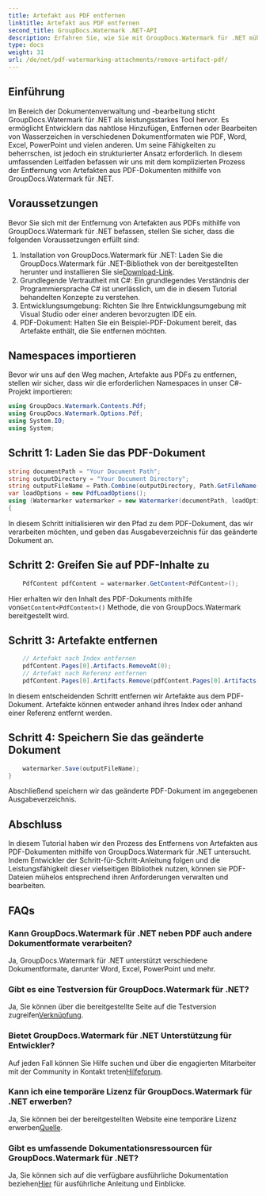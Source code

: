 ```yaml
---
title: Artefakt aus PDF entfernen
linktitle: Artefakt aus PDF entfernen
second_title: GroupDocs.Watermark .NET-API
description: Erfahren Sie, wie Sie mit GroupDocs.Watermark für .NET mühelos Artefakte aus PDF-Dokumenten entfernen. Meistern Sie den Prozess Schritt für Schritt mit unserem umfassenden Tutorial.
type: docs
weight: 31
url: /de/net/pdf-watermarking-attachments/remove-artifact-pdf/
---
```

## Einführung
Im Bereich der Dokumentenverwaltung und -bearbeitung sticht GroupDocs.Watermark für .NET als leistungsstarkes Tool hervor. Es ermöglicht Entwicklern das nahtlose Hinzufügen, Entfernen oder Bearbeiten von Wasserzeichen in verschiedenen Dokumentformaten wie PDF, Word, Excel, PowerPoint und vielen anderen. Um seine Fähigkeiten zu beherrschen, ist jedoch ein strukturierter Ansatz erforderlich. In diesem umfassenden Leitfaden befassen wir uns mit dem komplizierten Prozess der Entfernung von Artefakten aus PDF-Dokumenten mithilfe von GroupDocs.Watermark für .NET.
## Voraussetzungen
Bevor Sie sich mit der Entfernung von Artefakten aus PDFs mithilfe von GroupDocs.Watermark für .NET befassen, stellen Sie sicher, dass die folgenden Voraussetzungen erfüllt sind:
1. Installation von GroupDocs.Watermark für .NET: Laden Sie die GroupDocs.Watermark für .NET-Bibliothek von der bereitgestellten herunter und installieren Sie sie[Download-Link](https://releases.groupdocs.com/Watermark/net/).
2. Grundlegende Vertrautheit mit C#: Ein grundlegendes Verständnis der Programmiersprache C# ist unerlässlich, um die in diesem Tutorial behandelten Konzepte zu verstehen.
3. Entwicklungsumgebung: Richten Sie Ihre Entwicklungsumgebung mit Visual Studio oder einer anderen bevorzugten IDE ein.
4. PDF-Dokument: Halten Sie ein Beispiel-PDF-Dokument bereit, das Artefakte enthält, die Sie entfernen möchten.

## Namespaces importieren
Bevor wir uns auf den Weg machen, Artefakte aus PDFs zu entfernen, stellen wir sicher, dass wir die erforderlichen Namespaces in unser C#-Projekt importieren:
```csharp
using GroupDocs.Watermark.Contents.Pdf;
using GroupDocs.Watermark.Options.Pdf;
using System.IO;
using System;
```
## Schritt 1: Laden Sie das PDF-Dokument
```csharp
string documentPath = "Your Document Path";
string outputDirectory = "Your Document Directory";
string outputFileName = Path.Combine(outputDirectory, Path.GetFileName(documentPath));
var loadOptions = new PdfLoadOptions();
using (Watermarker watermarker = new Watermarker(documentPath, loadOptions))
{
```
In diesem Schritt initialisieren wir den Pfad zu dem PDF-Dokument, das wir verarbeiten möchten, und geben das Ausgabeverzeichnis für das geänderte Dokument an.
## Schritt 2: Greifen Sie auf PDF-Inhalte zu
```csharp
    PdfContent pdfContent = watermarker.GetContent<PdfContent>();
```
 Hier erhalten wir den Inhalt des PDF-Dokuments mithilfe von`GetContent<PdfContent>()` Methode, die von GroupDocs.Watermark bereitgestellt wird.
## Schritt 3: Artefakte entfernen
```csharp
    // Artefakt nach Index entfernen
    pdfContent.Pages[0].Artifacts.RemoveAt(0);
    // Artefakt nach Referenz entfernen
    pdfContent.Pages[0].Artifacts.Remove(pdfContent.Pages[0].Artifacts[0]);
```
In diesem entscheidenden Schritt entfernen wir Artefakte aus dem PDF-Dokument. Artefakte können entweder anhand ihres Index oder anhand einer Referenz entfernt werden.
## Schritt 4: Speichern Sie das geänderte Dokument
```csharp
    watermarker.Save(outputFileName);
}
```
Abschließend speichern wir das geänderte PDF-Dokument im angegebenen Ausgabeverzeichnis.

## Abschluss
In diesem Tutorial haben wir den Prozess des Entfernens von Artefakten aus PDF-Dokumenten mithilfe von GroupDocs.Watermark für .NET untersucht. Indem Entwickler der Schritt-für-Schritt-Anleitung folgen und die Leistungsfähigkeit dieser vielseitigen Bibliothek nutzen, können sie PDF-Dateien mühelos entsprechend ihren Anforderungen verwalten und bearbeiten.
## FAQs
### Kann GroupDocs.Watermark für .NET neben PDF auch andere Dokumentformate verarbeiten?
Ja, GroupDocs.Watermark für .NET unterstützt verschiedene Dokumentformate, darunter Word, Excel, PowerPoint und mehr.
### Gibt es eine Testversion für GroupDocs.Watermark für .NET?
 Ja, Sie können über die bereitgestellte Seite auf die Testversion zugreifen[Verknüpfung](https://releases.groupdocs.com/).
### Bietet GroupDocs.Watermark für .NET Unterstützung für Entwickler?
 Auf jeden Fall können Sie Hilfe suchen und über die engagierten Mitarbeiter mit der Community in Kontakt treten[Hilfeforum](https://forum.groupdocs.com/c/watermark/19).
### Kann ich eine temporäre Lizenz für GroupDocs.Watermark für .NET erwerben?
 Ja, Sie können bei der bereitgestellten Website eine temporäre Lizenz erwerben[Quelle](https://purchase.groupdocs.com/temporary-license/).
### Gibt es umfassende Dokumentationsressourcen für GroupDocs.Watermark für .NET?
 Ja, Sie können sich auf die verfügbare ausführliche Dokumentation beziehen[Hier](https://reference.groupdocs.com/Watermark/net/) für ausführliche Anleitung und Einblicke.